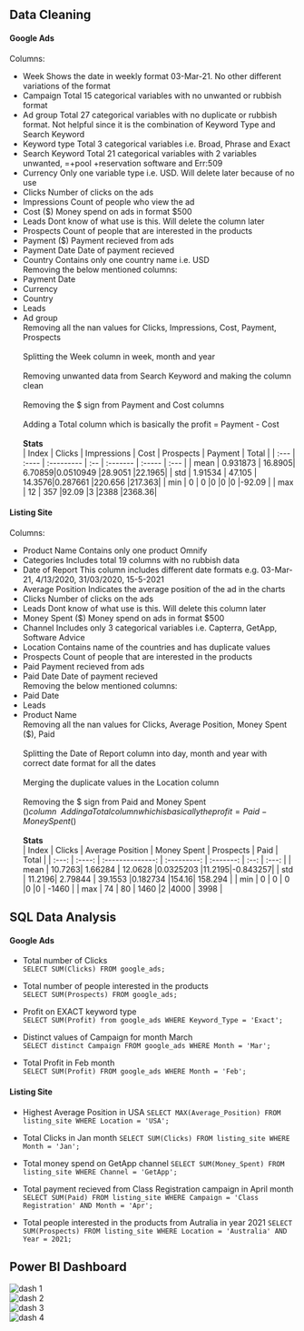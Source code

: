 ## Data Cleaning
#### Google Ads
Columns:
* Week
    Shows the date in weekly format 03-Mar-21. No other different variations of the format
* Campaign
    Total 15 categorical variables with no unwanted or rubbish format
* Ad group
    Total 27 categorical variables with no duplicate or rubbish format. Not helpful since it is the combination of Keyword Type and Search Keyword
* Keyword type
    Total 3 categorical variables i.e. Broad, Phrase and Exact
* Search Keyword
    Total 21 categorical variables with 2 variables unwanted, =+pool +reservation software and Err:509
* Currency
    Only one variable type i.e. USD. Will delete later because of no use
* Clicks
    Number of clicks on the ads
* Impressions
    Count of people who view the ad
* Cost ($)
    Money spend on ads in format $500
* Leads
    Dont know of what use is this. Will delete the column later
* Prospects
    Count of people that are interested in the products
* Payment ($)
    Payment recieved from ads
* Payment Date
    Date of payment recieved
* Country
    Contains only one country name i.e. USD
\
Removing the below mentioned columns:
* Payment Date
* Currency
* Country
* Leads
* Ad group
\
Removing all the nan values for Clicks, Impressions, Cost, Payment, Prospects\
\
Splitting the Week column in week, month and year\
\
Removing unwanted data from Search Keyword and making the column clean\
\
Removing the $ sign from Payment and Cost columns\
\
Adding a Total column which is basically the profit = Payment - Cost\
\
**Stats**\
| Index | Clicks | Impressions | Cost   | Prospects | Payment | Total |
| :--- | :---- | :--------- | :--   | :------- | :----- | :--- |
|  mean | 0.931873  |   16.8905| 6.70859|0.0510949  |28.9051  |22.1965|
|  std  | 1.91534  |   47.105  | 14.3576|0.287661   |220.656  |217.363|
|  min  |   0    |           0 |0       |0          |0        |-92.09 |
|  max  |   12   |         357 |92.09   |3          |2388     |2368.36| 

#### Listing Site
Columns:
* Product Name
    Contains only one product Omnify
* Categories
    Includes total 19 columns with no rubbish data
* Date of Report
    This column includes different date formats e.g. 03-Mar-21, 4/13/2020, 31/03/2020, 15-5-2021
* Average Position
    Indicates the average position of the ad in the charts
* Clicks
    Number of clicks on the ads
* Leads
    Dont know of what use is this. Will delete this column later
* Money Spent ($)
    Money spend on ads in format $500
* Channel
    Includes only 3 categorical variables i.e. Capterra, GetApp, Software Advice
* Location
    Contains name of the countries and has duplicate values
* Prospects
    Count of people that are interested in the products
* Paid
    Payment recieved from ads
* Paid Date
    Date of payment recieved
\
Removing the below mentioned columns:
* Paid Date
* Leads
* Product Name
\
Removing all the nan values for Clicks, Average Position, Money Spent ($), Paid\
\
Splitting the Date of Report column into day, month and year with correct date format for all the dates\
\
Merging the duplicate values in the Location column\
\
Removing the $ sign from Paid and Money Spent ($) column\
\
Adding a Total column which is basically the profit = Paid - Money Spent ($)\
\
**Stats**\
| Index | Clicks | Average Position | Money Spent | Prospects | Paid | Total |
| :---: | :----: | :--------------: | :---------: | :-------: | :--: | :---: |
|  mean | 10.7263|   1.66284        | 12.0628     |0.0325203  |11.2195|-0.843257|
|  std  | 11.2196|   2.79844        | 39.1553     |0.182734   |154.16| 158.294 |
|  min  |   0    |     0            |     0       |0          |0     | -1460  |
|  max  |   74   |     80           |    1460     |2          |4000  |  3998 | 

## SQL Data Analysis
#### Google Ads
* Total number of Clicks\
`SELECT SUM(Clicks) FROM google_ads;`

* Total number of people interested in the products\
`SELECT SUM(Prospects) FROM google_ads;`

* Profit on EXACT keyword type\
`SELECT SUM(Profit) from google_ads WHERE Keyword_Type = 'Exact';`

* Distinct values of Campaign for month March\
`SELECT distinct Campaign FROM google_ads WHERE Month = 'Mar';`

* Total Profit in Feb month\
`SELECT SUM(Profit) FROM google_ads WHERE Month = 'Feb';`

#### Listing Site
* Highest Average Position in USA
`SELECT MAX(Average_Position) FROM listing_site WHERE Location = 'USA';`

* Total Clicks in Jan month
`SELECT SUM(Clicks) FROM listing_site WHERE Month = 'Jan';`

* Total money spend on GetApp channel
`SELECT SUM(Money_Spent) FROM listing_site WHERE Channel = 'GetApp';`

* Total payment recieved from Class Registration campaign in April month
`SELECT SUM(Paid) FROM listing_site WHERE Campaign = 'Class Registration' AND Month = 'Apr';`

* Total people interested in the products from Autralia in year 2021
`SELECT SUM(Prospects) FROM listing_site WHERE Location = 'Australia' AND Year = 2021;`

## Power BI Dashboard
![dash 1]() \
![dash 2]() \
![dash 3]() \
![dash 4]()